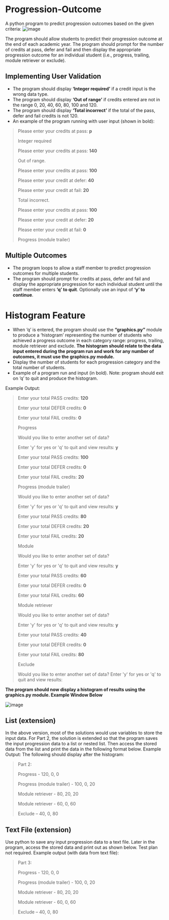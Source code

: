 # Progression-Outcome

A python program to predict progression outcomes based on the given criteria:
![image](https://github.com/trikto/Progression-Outcome/assets/77225260/e6108c4b-4e54-43e8-9f26-a0bdef6fb547)

The program should allow students to predict their progression outcome at the end of each academic year. The program should prompt for the number of credits at pass, defer and fail and then display the appropriate progression outcome for an individual student (i.e., progress, trailing, module retriever or exclude). 


## Implementing User Validation

+ The program should display **‘Integer required’** if a credit input is the wrong data type. 
+ The program should display **‘Out of range’** if credits entered are not in the range 0, 20, 40, 60, 80, 100 and 120. 
+ The program should display **‘Total incorrect’** if the total of the pass, defer and fail credits is not 120. 
+ An example of the program running with user input (shown in bold):

> Please enter your credits at pass: **p**
> 
> Integer required
> 
> Please enter your credits at pass: **140**
> 
> Out of range.
> 
> Please enter your credits at pass: **100**
> 
> Please enter your credit at defer: **40**
> 
> Please enter your credit at fail: **20**
> 
> Total incorrect.
> 
> Please enter your credits at pass: **100**
> 
> Please enter your credit at defer: **20**
> 
> Please enter your credit at fail: **0**
> 
> Progress (module trailer)
> 


## Multiple Outcomes

+ The program loops to allow a staff member to predict progression outcomes for multiple students.
+ The program should prompt for credits at pass, defer and fail and display the appropriate progression for each individual student until the staff member enters **‘q’ to quit**. Optionally use an input of **‘y’ to continue**.


# Histogram Feature

+ When ‘q’ is entered, the program should use the **“graphics.py”** module to produce a ‘histogram’ representing the number of students who achieved a progress outcome in each category range: progress, trailing, module retriever and exclude. **The histogram should relate to the data input entered during the program run and work for any number of outcomes, it must use the graphics.py module.** 
+ Display the number of students for each progression category and the total number of students. 
+ Example of a program run and input (in bold). Note: program should exit on ‘q’ to quit and produce the histogram.

Example Output:
> Enter your total PASS credits: **120**
> 
> Enter your total DEFER credits: **0**
> 
> Enter your total FAIL credits: **0**
> 
> Progress
>
> 
> Would you like to enter another set of data?
> 
> Enter 'y' for yes or 'q' to quit and view results: **y**
> 
> Enter your total PASS credits: **100**
> 
> Enter your total DEFER credits: **0**
> 
> Enter your total FAIL credits: **20**
> 
> Progress (module trailer)
> 
>
> Would you like to enter another set of data?
> 
> Enter 'y' for yes or 'q' to quit and view results: **y**
> 
> Enter your total PASS credits: **80**
> 
> Enter your total DEFER credits: **20**
> 
> Enter your total FAIL credits: **20**
> 
> Module
> 
>
> Would you like to enter another set of data?
> 
> Enter 'y' for yes or 'q' to quit and view results: **y**
> 
> Enter your total PASS credits: **60**
> 
> Enter your total DEFER credits: **0**
> 
> Enter your total FAIL credits: **60**
> 
> Module retriever
> 
>
> Would you like to enter another set of data?
> 
> Enter 'y' for yes or 'q' to quit and view results: **y**
> 
> Enter your total PASS credits: **40**
> 
> Enter your total DEFER credits: **0**
> 
> Enter your total FAIL credits: **80**
> 
> Exclude
> 
>
> Would you like to enter another set of data?
> Enter 'y' for yes or 'q' to quit and view results:
> 

**The program should now display a histogram of results using the graphics.py module. Example Window Below**

![image](https://github.com/trikto/Progression-Outcome/assets/77225260/2a5992c4-0203-4ce3-96a0-1896c76e32ed)


## List (extension)
In the above version, most of the solutions would use variables to store the input data. For Part 2, the solution is extended so that the program saves the input progression data to a list or nested list. Then access the stored data from the list and print the data in the following format below.
Example Output: The following should display after the histogram:

> Part 2:
> 
> Progress - 120, 0, 0
> 
> Progress (module trailer) - 100, 0, 20
> 
> Module retriever - 80, 20, 20
> 
> Module retriever - 60, 0, 60
> 
> Exclude – 40, 0, 80
> 


## Text File (extension)
Use python to save any input progression data to a text file. Later in the program, access the stored data and print out as shown below. Test plan not required. Example output (with data from text file):

> Part 3:
> 
> Progress - 120, 0, 0
> 
> Progress (module trailer) - 100, 0, 20
> 
> Module retriever - 80, 20, 20
> 
> Module retriever - 60, 0, 60
> 
> Exclude – 40, 0, 80
> 
